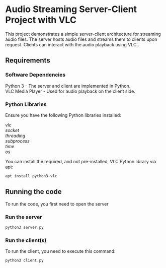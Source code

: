 # Audio Streaming Server-Client Project with VLC
This project demonstrates a simple server-client architecture for streaming audio files. The server hosts audio files and streams them to clients upon request. Clients can interact with the audio playback using VLC..

## Requirements
### Software Dependencies
Python 3 - The server and client are implemented in Python. <br>
VLC Media Player - Used for audio playback on the client side. <br>

### Python Libraries
Ensure you have the following Python libraries installed:

*vlc <br>
socket <br>
threading <br>
subprocess <br>
time <br>
os* <br>

You can install the required, and not pre-installed, VLC Python library via apt: <br>
```sh
apt install python3-vlc
```

## Running the code

To run the code, you first need to open the server
### Run the server
```sh
python3 server.py
```


### Run the client(s)
To run the client, you need to execute this command:
```sh
python3 client.py
```
